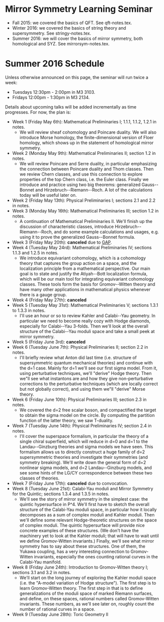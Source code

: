 # Mirror Symmetry Learning Seminar

* Fall 2015: we covered the basics of QFT. See qft-notes.tex.
* Winter 2016: we covered the basics of string theory and
  supersymmetry. See stringy-notes.tex.
* Summer 2016: we will cover the basics of mirror symmetry, both
  homological and SYZ. See mirrorsym-notes.tex.

# Summer 2016 Schedule

Unless otherwise announced on this page, the seminar will run twice a
week:
* Tuesdays 12:30pm - 2:00pm in M3 3103.
* Fridays 12:00pm - 1:30pm in M3 2134.

Details about upcoming talks will be added incrementally as time
progresses. For now, the plan is:
* Week 1 (Friday May 6th): Mathematical
  Preliminaries I; 1.1.1, 1.1.2, 1.2.1 in notes.
  - We will review sheaf cohomology and Poincare duality. We will also
    introduce Morse homology, the finite-dimensional version of Floer
    homology, which shows up in the statement of homological mirror
    symmetry.
* Week 2 (Monday May 9th): Mathematical Preliminaries II; section 1.2
  in notes.
  - We will review Poincare and Serre duality, in particular
    emphasizing the connection between Poincare duality and Thom
    classes. Then we review Chern classes, and use this connection to
    explore properties of the top Chern class, i.e. the Euler class.
    Finally we introduce and practice using two big theorems:
    generalized Gauss--Bonnet and Hirzebruch--Riemann--Roch. A lot of
    the calculations today will be useful later on.
* Week 2 (Friday May 13th): Physical Preliminaries I; sections 2.1
  and 2.2 in notes.
* Week 3 (Monday May 16th): Mathematical Preliminaries III;
  section 1.2 in notes.
  - A continuation of Mathematical Preliminaries II. We'll finish up
    the discussion of characteristic classes, introduce
    Hirzebruch--Riemann--Roch, and do some example calculations and
    usages, e.g. using it to prove the generalized Gauss--Bonnet
    formula.
* Week 3 (Friday May 20th): **canceled** due to [GAP](http://www.fields.utoronto.ca/activities/15-16/gap).
* Week 4 (Tuesday May 24rd): Mathematical Preliminaries IV;
  sections 1.1.3 and 1.2.5 in notes.
  - We introduce equivariant cohomology, which is a cohomology theory
    that captures the group action on a space, and the localization
    principle from a mathematical perspective. Our main goal is to
    state and justify the Atiyah--Bott localization formula, which
    will be our main tool for integrating equivariant cohomology
    classes. These tools form the basis for Gromov--Witten theory and
    have many other applications in mathematical physics whenever
    there is a gauge group.
* Week 4 (Friday May 27th): **canceled**
* Week 5 (Tuesday May 31st): Mathematical Preliminaries V;
  sections 1.3.1 to 1.3.3 in notes.
  - I'll use an hour or so to review Kahler and Calabi--Yau geometry.
    In particular we need to become really cozy with Hodge diamonds,
    especially for Calabi--Yau 3-folds. Then we'll look at the overall
    structure of the Calabi--Yau moduli space and take a small peek at
    mirror symmetry.
* Week 5 (Friday June 3rd): **canceled**
* Week 6 (Tuesday June 7th): Physical Preliminaries II; section 2.2 in
  notes.
  - I'll briefly review what Anton did last time (i.e. structure of
    supersymmetric quantum mechanical theories) and continue with the
    d=1 case. Mainly for d=1 we'll see our first sigma model. From it,
    using perturbative techniques, we'll "derive" Hodge theory. Then
    we"ll see what instantons are and how they give non-perturbative
    corrections to the perturbative techniques (which are locally
    correct but not globally correct), and using them we"ll "derive"
    Morse theory.
* Week 6 (Friday June 10th): Physical Preliminaries III; section 2.3
  in notes.
  - We covered the d=2 free scalar boson, and compactified the target
    to obtain the sigma model on the circle. By computing the
    partition function of the latter theory, we saw T-duality.
* Week 7 (Tuesday June 14th): Physical Preliminaries IV; section 2.4
  in notes.
  - I'll cover the superspace formalism, in particular the theory of a
    single chiral superfield, which will reduce in d=0 and d=1 to the
    Landau--Ginzburg theories and sigma models we have seen. This
    formalism allows us to directly construct a huge family of d=2
    supersymmetric theories and investigate their symmetries (and
    symmetry breaking). We'll write down the general form of d=2
    nonlinear sigma models, and d=2 Landau--Ginzburg models, and see
    some hints of the LG/CY correspondence between these two classes
    of theories.
* Week 7 (Friday June 17th): **canceled** due to convocation.
* Week 8 (Tuesday June 21st): Calabi-Yau moduli and Mirror Symmetry for
  the Quintic; sections 1.3.4 and 1.3.5 in notes.
  - We'll see the story of mirror symmetry in the simplest case: the
    quintic hypersurface in P^4. We'll first have to sketch the
    overall structure of the Calabi-Yau moduli space, in particular
    how it locally decomposes as a sum of complex moduli and Kahler
    moduli. Then we'll define some relevant Hodge-theoretic structures
    on the space of complex moduli. The quintic hypersurface will
    provide nice concrete examples of these structures. (We don't have
    the machinery yet to look at the Kahler moduli; that will have to
    wait until we define Gromov-Witten invariants.) Finally, we'll see
    what mirror symmetry has to say about these structures. One of
    them, the Yukawa coupling, has a very interesting connection to
    Gromov-Witten invariants, especially the ones counting rational
    curves in the Calabi-Yau manifold.
* Week 8 (Friday June 24th): Introduction to Gromov-Witten theory I;
  sections 3.1 and 3.2 in notes.
  - We'll start on the long journey of exploring the Kahler moduli
    space (i.e. the "A-model variation of Hodge structure"). The first
    step is to learn Gromov-Witten theory. The first step in that is
    to define generalizations of the moduli space of marked Riemann
    surfaces, and define, on these spaces, rational numbers called
    Gromov-Witten invariants. These numbers, as we'll see later on,
    roughly count the number of rational curves in a space.
* Week 9 (Tuesday June 28th): Toric Geometry II
